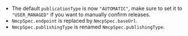 - The default `publicationType` is now `"AUTOMATIC"`, make sure to set it to `"USER_MANAGED"` if you want to manually confirm releases.
- `NmcpSpec.endpoint` is replaced by `NmcpSpec.baseUrl`.
- `NmcpSpec.publishingType` is renamed `NmcpSpec.publishingType`.
